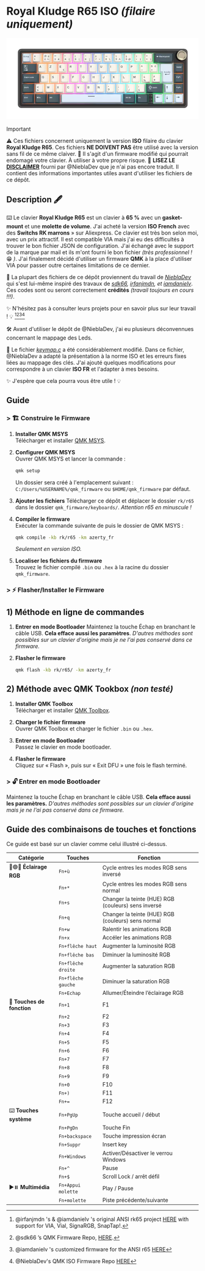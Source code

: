 # Royal Kludge R65 ISO *(filaire uniquement)*
![Royal Kludge R65 Keyboard](R65-ISO-FR.png)

>[!IMPORTANT]  
>⚠️ Ces fichiers concernent uniquement la version **ISO** filaire du clavier **Royal Kludge R65**. Ces fichiers **NE DOIVENT PAS** être utilisé avec la version sans fil de ce même claiver.
>🛑 Il s'agit d'un firmware modifié qui pourrait endomagé votre clavier. À utiliser à votre propre risque.
>📜 **LISEZ LE [DISCLAIMER](DISCLAIMER-ENG.md)** fourni par @NieblaDev que je n'ai pas encore traduit. Il contient des informations importantes utiles avant d'utiliser les fichiers de ce dépôt.

## Description 🖋️  
⌨️ Le clavier **Royal Kludge R65** est un clavier à **65 %** avec un **gasket-mount** et une **molette de volume**. J'ai acheté la version **ISO French** avec des **Switchs RK marrons** » sur Aliexpress. Ce clavier est très bon selon moi, avec un prix attractif. Il est compatible VIA mais j'ai eu des difficultés à trouver le bon fichier JSON de configuration. J'ai échangé avec le support de la marque par mail et ils m'ont fourni le bon fichier *(très professionnel !* 😁 *)*. J'ai finalement décidé d'utiliser un firmware **QMK** à la place d'utiliser VIA pour passer outre certaines limitations de ce dernier. 

📂 La plupart des fichiers de ce dépôt proviennent du travail de *[NieblaDev](https://github.com/NieblaDev/R65-ISO-VIA)* qui s'est lui-même inspiré des travaux de *[sdk66](https://github.com/sdk66), [irfanjmdn](https://github.com/irfanjmdn), et [iamdanielv](https://github.com/iamdanielv)*. Ces codes sont ou seront correctement **crédités** *(travail toujours en cours !!!)*.

✨ N'hésitez pas à consulter leurs projets pour en savoir plus sur leur travail ! 💡 [^1][^2][^3][^4]

🛠️ Avant d'utiliser le dépôt de @NieblaDev, j'ai eu plusieurs déconvennues concernant le mappage des Leds.

📄 Le fichier *[keymap.c](rk/r65/keymaps/azerty_fr/keymap.c)* a été considérablement modifié. Dans ce fichier, @NieblaDev a adapté la présentation à la norme ISO et les erreurs fixes liées au mappage des clés. J'ai ajouté quelques modifications pour correspondre à un clavier **ISO FR** et l'adapter à mes besoins.

✨ J'espère que cela pourra vous être utile ! 💡  

## Guide

### > 🏗 Construire le Firmware

1. **Installer QMK MSYS**  
   Télécharger et installer [QMK MSYS](https://msys.qmk.fm).

2. **Configurer QMK MSYS**  
   Ouvrer QMK MSYS et lancer la commande :  
   ```bash
   qmk setup
   ```
   Un dossier sera créé à l'emplacement suivant : `C:/Users/%USERNAME%/qmk_firmware` ou `$HOME/qmk_firmware` par défaut.

3. **Ajouter les fichiers**
   Télécharger ce dépôt et déplacer le dossier `rk/r65` dans le dossier `qmk_firmware/keyboards/`.
   *Attention r65 en minuscule !*

5. **Compiler le firmware**  
   Exécuter la commande suivante de puis le dossier de QMK MSYS :  
   ```bash
   qmk compile -kb rk/r65 -km azerty_fr
   ```  
   *Seulement en version ISO.*

6. **Localiser les fichiers du firmware**  
   Trouvez le fichier compilé `.bin` ou `.hex` à la racine du dossier `qmk_firmware`.

### > ⚡ Flasher/Installer le Firmware
## 1) Méthode en ligne de commandes

1. **Entrer en mode Bootloader**
   Maintenez la touche Échap en branchant le câble USB. **Cela efface aussi les paramètres**.
   *D'autres méthodes sont possibles sur un clavier d'origine mais je ne l'ai pas conservé dans ce firmware.*

2. **Flasher le firmware**
   ```bash
   qmk flash -kb rk/r65/ -km azerty_fr
   ```
   
## 2) Méthode avec QMK Tookbox *(non testé)*

1. **Installer QMK Toolbox**  
   Télécharger et installer [QMK Toolbox](https://github.com/qmk/qmk_toolbox/releases).

2. **Charger le fichier firmware**  
   Ouvrer QMK Toolbox et charger le fichier `.bin` ou `.hex`.

3. **Entrer en mode Bootloader**  
   Passez le clavier en mode bootloader.

4. **Flasher le firmware**  
   Cliquez sur « Flash », puis sur « Exit DFU » une fois le flash terminé.

### > 🔓 Entrer en mode Bootloader
   Maintenez la touche Échap en branchant le câble USB. **Cela efface aussi les paramètres.**
   *D'autres méthodes sont possibles sur un clavier d'origine mais je ne l'ai pas conservé dans ce firmware.*


## Guide des combinaisons de touches et fonctions  
Ce guide est basé sur un clavier comme celui illustré ci-dessus.

| Catégorie             | Touches               | Fonction                                       |
|----------------------|--------------------|------------------------------------------------|
| 🔴🟢🔵 **Éclairage RGB**  | `Fn+ù`             | Cycle entres les modes RGB sens inversé             |
|                      | `Fn+*`             | Cycle entres les modes RGB sens normal              |
|                      | `Fn+s`             | Changer la teinte (HUE) RGB (couleurs) sens inversé |
|                      | `Fn+q`             | Changer la teinte (HUE) RGB (couleurs) sens normal  |
|                      | `Fn+w`             | Ralentir les animations RGB                    |
|                      | `Fn+x`             | Accéler les animations RGB                     |
|                      | `Fn+flêche haut`      | Augmenter la luminosité RGB                    |
|                      | `Fn+flêche bas`    | Diminuer la luminosité RGB                     |
|                      | `Fn+flêche droite`   | Augmenter la saturation RGB                    |
|                      | `Fn+flêche gauche`    | Diminuer la saturation RGB                     |
|                      | `Fn+Echap`           | Allumer/Éteindre l’éclairage RGB               |
| 🔢 **Touches de fonction**  | `Fn+1`             | F1                                             |
|                      | `Fn+2`             | F2                                             |
|                      | `Fn+3`             | F3                                             |
|                      | `Fn+4`             | F4                                             |
|                      | `Fn+5`             | F5                                             |
|                      | `Fn+6`             | F6                                             |
|                      | `Fn+7`             | F7                                             |
|                      | `Fn+8`             | F8                                             |
|                      | `Fn+9`             | F9                                             |
|                      | `Fn+0`             | F10                                            |
|                      | `Fn+)`             | F11                                            |
|                      | `Fn+=`             | F12                                            |
| ⌨️ **Touches système**    | `Fn+PgUp`            | Touche accueil / début                       |
|                      | `Fn+PgDn`          | Touche Fin                                     |
|                      | `Fn+backspace`    | Touche impression écran                         |
|                      | `Fn+Suppr`           | Insert key                                |
|                      | `Fn+Windows`       | Activer/Désactiver le verrou Windows           |
|                      | `Fn+^`             | Pause                                          |
|                      | `Fn+$`             | Scroll Lock / arrêt défil                      |
| ▶️⏸️ **Multimédia**    | `Fn+Appui molette`  | Play / Pause                                    |
|                      | `Fn+molette`       | Piste précédente/suivante                      |


[^1]: @irfanjmdn 's & @iamdanielv 's original ANSI rk65 project [HERE](https://github.com/irfanjmdn/r65/tree/master) with support for VIA, Vial, SignaRGB, SnapTap!.
[^2]: @sdk66 ’s QMK Firmware Repo, [HERE](https://github.com/hangshengkeji/qmk_firmware/tree/master/keyboards/rk).
[^3]: @iamdanielv 's customized firmware for the ANSI r65 [HERE](https://github.com/iamdanielv/kb_rk_r65)
[^4]: @NieblaDev's QMK ISO Firmware Repo [HERE](https://github.com/NieblaDev/R65-ISO-VIA)
